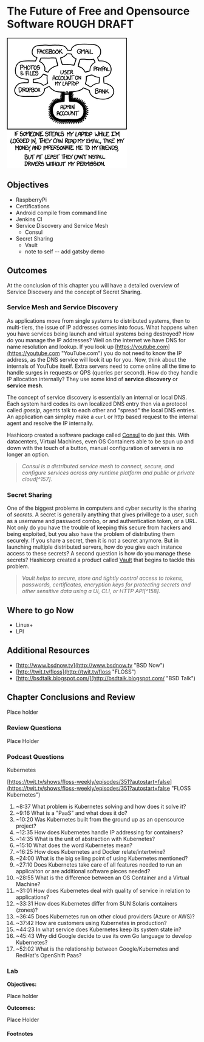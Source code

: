 # The Future of Free and Opensource Software ROUGH DRAFT
![*Always check the package dependencies...*](images/Chapter-Header/Chapter-15/authorization-2.png "Weakest Link?")

## Objectives

* RaspberryPi
* Certifications
* Android compile from command line
* Jenkins CI
* Service Discovery and Service Mesh
  * Consul
* Secret Sharing
  * Vault
  * note to self -- add gatsby demo

## Outcomes

At the conclusion of this chapter you will have a detailed overview of Service Discovery and the concept of Secret Sharing.  

### Service Mesh and Service Discovery

As applications move from single systems to distributed systems, then to multi-tiers, the issue of IP addresses comes into focus.  What happens when you have services being launch and virtual systems being destroyed?  How do you manage the IP addresses?  Well on the internet we have DNS for name resolution and lookup.  If you look up [https://youtube.com](https://youtube.com "YouTube.com") you do not need to know the IP address, as the DNS service will look it up for you.  Now, think about the internals of YouTube itself.  Extra servers need to come online all the time to handle surges in requests or QPS (queries per second).  How do they handle IP allocation internally?  They use some kind of **service discovery** or **service mesh**.  

The concept of service discovery is essentially an internal or local DNS.  Each system hard codes its own localized DNS entry then via a protocol called *gossip*, agents talk to each other and "spread" the local DNS entries.  An application can simpley make a ```curl``` or http based request to the internal agent and resolve the IP internally.

Hashicorp created a software package called [Consul](https://www.consul.io "Consul") to do just this.  With datacenters, Virtual Machines, even OS Containers able to be spun up and down with the touch of a button, manual configuration of servers is no longer an option.  

> *Consul is a distributed service mesh to connect, secure, and configure services across any runtime platform and public or private cloud[^157].*

### Secret Sharing

One of the biggest problems in computers and cyber security is the sharing of *secrets*.  A secret is generally anything that gives privillege to a user, such as a username and password combo, or and authentication token, or a URL. Not only do you have the trouble of keeping this secure from hackers and being exploited, but you also have the problem of distributing them securely.  If you share a secret, then it is not a secret anymore.  But in launching multiple distributed servers, how do you give each instance access to these secrets?  A second question is how do you manage these secrets? Hashicorp created a product called [Vault](https://www.vaultproject.io "Hashicorp Vault") that begins to tackle this problem.

> *Vault helps to secure, store and tightly control access to tokens, passwords, certificates, encryption keys for protecting secrets and other sensitive data using a UI, CLI, or HTTP API[^158]*.

## Where to go Now

* Linux+
* LPI

## Additional Resources

* [http://www.bsdnow.tv](http://www.bsdnow.tv "BSD Now")
* [http://twit.tv/floss](http://twit.tv/floss "FLOSS")
* [http://bsdtalk.blogspot.com/](http://bsdtalk.blogspot.com/ "BSD Talk")

## Chapter Conclusions and Review

Place holder

### Review Questions

Place Holder

### Podcast Questions

Kubernetes

[https://twit.tv/shows/floss-weekly/episodes/351?autostart=false](https://twit.tv/shows/floss-weekly/episodes/351?autostart=false "FLOSS Kubernetes")

1. ~8:37 What problem is Kubernetes solving and how does it solve it?
1. ~9:16 What is a "PaaS" and what does it do?
1. ~10:20 Was Kubernetes built from the ground up as an opensource project?
1. ~12:35 How does Kubernetes handle IP addressing for containers? 
1. ~14:35 What is the unit of abstraction with Kubernetes?
1. ~15:10 What does the word Kubernetes mean?
1. ~16:25 How does Kubernetes and Docker relate/intertwine?
1. ~24:00 What is the big selling point of using Kubernetes mentioned?
1. ~27:10 Does Kubernetes take care of all features needed to run an applicaiton or are additional software pieces needed?
1. ~28:55 What is the difference between an OS Container and a Virtual Machine?
1. ~31:01 How does Kubernetes deal with quality of service in relation to applications?
1. ~33:31 How does Kubernetes differ from SUN Solaris containers (zones)?
1. ~36:45 Does Kubernetes run on other cloud providers (Azure or AWS)?
1. ~37:42 How are customers using Kubernetes in production?
1. ~44:23 In what service does Kubernetes keep its system state in?
1. ~45:43 Why did Google decide to use its own Go language to develop Kubernetes?
1. ~52:02 What is the relationship between Google/Kubernetes and RedHat's OpenShift Paas?


### Lab

__Objectives:__

Place holder

__Outcomes:__

Place Holder

#### Footnotes
